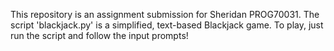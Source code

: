 This repository is an assignment submission for Sheridan PROG70031.
The script 'blackjack.py' is a simplified, text-based Blackjack game.
To play, just run the script and follow the input prompts! 
